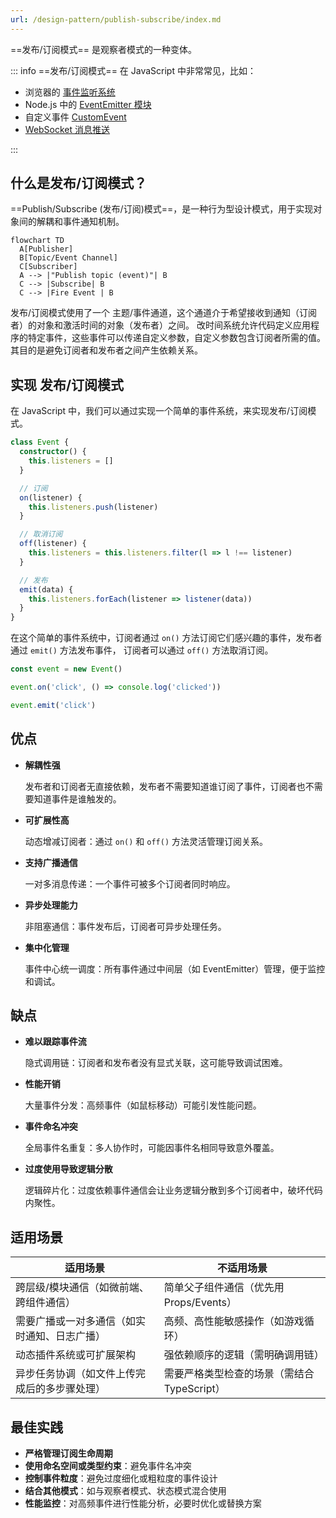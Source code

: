 ```yaml
---
url: /design-pattern/publish-subscribe/index.md
---
```

\==发布/订阅模式== 是观察者模式的一种变体。

::: info ==发布/订阅模式== 在 JavaScript 中非常常见，比如：

* 浏览器的 [事件监听系统](https://developer.mozilla.org/zh-CN/docs/Web/API/EventTarget)
* Node.js 中的 [EventEmitter 模块](https://nodejs.org/api/events.html#events_class_eventemitter)
* 自定义事件 [CustomEvent](https://developer.mozilla.org/zh-CN/docs/Web/API/CustomEvent)
* [WebSocket 消息推送](hhttps://developer.mozilla.org/zh-CN/docs/Web/API/WebSockets_API)

:::

## 什么是发布/订阅模式？

\==Publish/Subscribe (发布/订阅)模式==，是一种行为型设计模式，用于实现对象间的解耦和事件通知机制。

```mermaid
flowchart TD
  A[Publisher]
  B[Topic/Event Channel]
  C[Subscriber]
  A --> |"Publish topic (event)"| B
  C --> |Subscribe| B
  C --> |Fire Event | B
```

发布/订阅模式使用了一个 主题/事件通道，这个通道介于希望接收到通知（订阅者）的对象和激活时间的对象（发布者）之间。
改时间系统允许代码定义应用程序的特定事件，这些事件可以传递自定义参数，自定义参数包含订阅者所需的值。
其目的是避免订阅者和发布者之间产生依赖关系。

## 实现 发布/订阅模式

在 JavaScript 中，我们可以通过实现一个简单的事件系统，来实现发布/订阅模式。

```ts
class Event {
  constructor() {
    this.listeners = []
  }

  // 订阅
  on(listener) {
    this.listeners.push(listener)
  }

  // 取消订阅
  off(listener) {
    this.listeners = this.listeners.filter(l => l !== listener)
  }

  // 发布
  emit(data) {
    this.listeners.forEach(listener => listener(data))
  }
}
```

在这个简单的事件系统中，订阅者通过 `on()` 方法订阅它们感兴趣的事件，发布者通过 `emit()` 方法发布事件，
订阅者可以通过 `off()` 方法取消订阅。

```ts
const event = new Event()

event.on('click', () => console.log('clicked'))

event.emit('click')
```

## 优点

* **解耦性强**

  发布者和订阅者无直接依赖，发布者不需要知道谁订阅了事件，订阅者也不需要知道事件是谁触发的。

* **可扩展性高**

  动态增减订阅者：通过 `on()` 和 `off()` 方法灵活管理订阅关系。

* **支持广播通信**

  一对多消息传递：一个事件可被多个订阅者同时响应。

* **异步处理能力**

  非阻塞通信：事件发布后，订阅者可异步处理任务。

* **集中化管理**

  事件中心统一调度：所有事件通过中间层（如 EventEmitter）管理，便于监控和调试。

## 缺点

* **难以跟踪事件流**

  隐式调用链：订阅者和发布者没有显式关联，这可能导致调试困难。

* **性能开销**

  大量事件分发：高频事件（如鼠标移动）可能引发性能问题。

* **事件命名冲突**

  全局事件名重复：多人协作时，可能因事件名相同导致意外覆盖。

* **过度使用导致逻辑分散**

  逻辑碎片化：过度依赖事件通信会让业务逻辑分散到多个订阅者中，破坏代码内聚性。

## 适用场景

| **适用场景**                                 | **不适用场景**                              |
| -------------------------------------------- | ------------------------------------------- |
| 跨层级/模块通信（如微前端、跨组件通信）      | 简单父子组件通信（优先用 Props/Events）     |
| 需要广播或一对多通信（如实时通知、日志广播） | 高频、高性能敏感操作（如游戏循环）          |
| 动态插件系统或可扩展架构                     | 强依赖顺序的逻辑（需明确调用链）            |
| 异步任务协调（如文件上传完成后的多步骤处理） | 需要严格类型检查的场景（需结合 TypeScript） |

## 最佳实践

* **严格管理订阅生命周期**
* **使用命名空间或类型约束**：避免事件名冲突
* **控制事件粒度**：避免过度细化或粗粒度的事件设计
* **结合其他模式**：如与观察者模式、状态模式混合使用
* **性能监控**：对高频事件进行性能分析，必要时优化或替换方案
